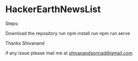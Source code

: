 # HackerEarthNewsList


Steps:

Download the repository
run npm install
run npm run serve


Thanks
Shivanand

if any issue please mail me at shivanandsonnad@gmail.com
